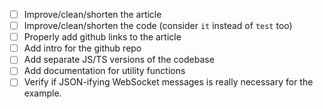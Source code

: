 - [ ] Improve/clean/shorten the article
- [ ] Improve/clean/shorten the code (consider `it` instead of `test` too)
- [ ] Properly add github links to the article
- [ ] Add intro for the github repo
- [ ] Add separate JS/TS versions of the codebase
- [ ] Add documentation for utility functions
- [ ] Verify if JSON-ifying WebSocket messages is really necessary for the example.
